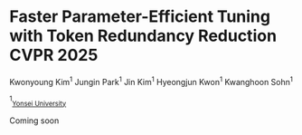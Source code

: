# Faster Parameter-Efficient Tuning with Token Redundancy Reduction CVPR 2025

Kwonyoung Kim<sup>1</sup> Jungin Park<sup>1</sup> Jin Kim<sup>1</sup> Hyeongjun Kwon<sup>1</sup> Kwanghoon Sohn<sup>1</sup>

<sup>1</sup><sub>[Yonsei University](https://www.yonsei.ac.kr)</sub><br>

Coming soon
